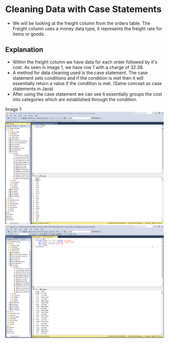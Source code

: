 # Cleaning Data with Case Statements
* We will be looking at the freight column from the orders table. The Freight column uses a money data type, it represents the freight rate for items or goods.

## Explanation
* Within the freight column we have data for each order followed by it's cost. As seen in image 1, we have row 1 with a charge of 32.38.
* A method for data cleaning used is the case statement. The case statement sets conditions and if the condition is met then it will essentially return a value if the condition is met. (Same concept as case statements in Java)
* After using the case statement we can see it essentially groups the cost into categories which are established through the condition.

Image 1:
![](https://github.com/Nwiradiradja/DataCleaning-SQL/blob/main/Clean_Data_Case_Statement/CleanData1.png?raw=true)
![](https://github.com/Nwiradiradja/DataCleaning-SQL/blob/main/Clean_Data_Case_Statement/CleanData2.png?raw=true)

